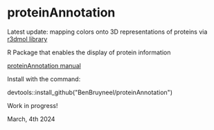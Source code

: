 # proteinAnnotation

Latest update: mapping colors onto 3D representations of proteins via [r3dmol library](https://cran.r-project.org/web/packages/r3dmol/index.html)

R Package that enables the display of protein information 

[proteinAnnotation manual](https://benbruyneel.github.io/proteinAnnotation/)

Install with the command:

devtools::install_github("BenBruyneel/proteinAnnotation")

Work in progress!

March, 4th 2024

